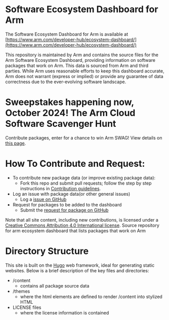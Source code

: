 # Software Ecosystem Dashboard for Arm
The Software Ecosystem Dashboard for Arm is available at [https://www.arm.com/developer-hub/ecosystem-dashboard/](https://www.arm.com/developer-hub/ecosystem-dashboard/)

This repository is maintained by Arm and contains the source files for the Arm Software Ecosystem Dashboard, providing information on software packages that work on Arm. 
This data is sourced from Arm and third parties. While Arm uses reasonable efforts to keep this dashboard accurate, Arm does not warrant (express or implied) or provide any guarantee of data correctness due to the ever-evolving software landscape.  

# Sweepstakes happening now, October 2024! The Arm Cloud Software Scavenger Hunt
Contribute packages, enter for a chance to win Arm SWAG! View details on [this page](https://github.com/ArmDeveloperEcosystem/ecosystem-dashboard-for-arm/blob/main/sweepstakes.md).

# How To Contribute and Request:
* To contribute new package data (or improve existing package data):
    * Fork this repo and submit pull requests; follow the step by step instructions in [Contribution guidelines](/contrib.md).
* Log an issue with package data(or other general issues)
    * Log a [issue on GitHub](https://github.com/ArmDeveloperEcosystem/ecosystem-dashboard-for-arm/issues)
* Request for packages to be added to the dashboard
     * Submit the [request for package on GitHub](https://github.com/ArmDeveloperEcosystem/ecosystem-dashboard-for-arm/blob/main/.github/ISSUE_TEMPLATE/package-request.md)

Note that all site content, including new contributions, is licensed under a [Creative Commons Attribution 4.0 International license](https://creativecommons.org/licenses/by/4.0/).
Source repository for arm ecosystem dashboard that lists packages that work on Arm

# Directory Structure

This site is built on the [Hugo](https://gohugo.io/) web framework, ideal for generating static websites. Below is a brief description of the key files and directories:

  * /content
    * contains all package source data
  * /themes
    * where the html elements are defined to render /content into stylized HTML
  * LICENSE files
    * where the license information is contained
